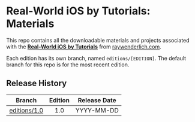 # Real-World iOS by Tutorials: Materials

This repo contains all the downloadable materials and projects associated with the **[Real-World iOS by Tutorials](https://www.raywenderlich.com/books)** from [raywenderlich.com](https://www.raywenderlich.com).

Each edition has its own branch, named `editions/[EDITION]`. The default branch for this repo is for the most recent edition.

## Release History

| Branch                                                                            | Edition | Release Date |
| --------------------------------------------------------------------------------- |:-------:|:------------:|
| [editions/1.0](https://github.com/raywenderlich/rwi-materials/tree/editions/1.0) | 1.0     | YYYY-MM-DD   |

